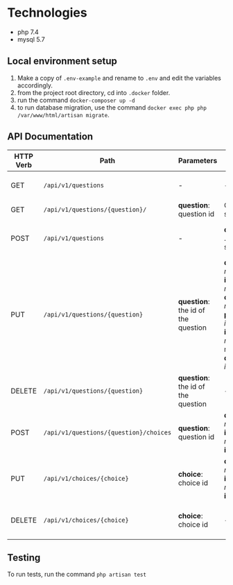 # Technologies
- php 7.4
- mysql 5.7

## Local environment setup

1. Make a copy of `.env-example` and rename to `.env` and edit the variables accordingly.
2. from the project root directory, cd into `.docker` folder.
3. run the command `docker-composer up -d`
4. to run database migration, use the command `docker exec php php /var/www/html/artisan migrate`.

## API Documentation

| HTTP Verb | Path | Parameters | Payload  | Used for |
| --------- | ---- | ---------- | -------- | -------- |
| GET       | `/api/v1/questions` | - | - | Get a list of all questions |
| GET       | `/api/v1/questions/{question}/` | **question**: question id | Get details of a single question |
| POST      | `/api/v1/questions` | - | **question_file**: .xlsx, .csv files are supported | Upload a spreadsheet file of questions |
| PUT       | `/api/v1/questions/{question}` | **question**: the id of the question | **question**: *required, string* <br>**is_general**: *required, boolean*<br>**categories**: *not required, string*<br>**point**: *required, integer*<br>**icon_url**: *not required, string* must be a valid url<br>**duration**: *required, integer* | Update a question |
| DELETE    | `/api/v1/questions/{question}` | **question**: the id of the question | - | Delete a question |
| POST      | `/api/v1/questions/{question}/choices` | **question**: question id | **description**: *required, string*<br>**is_correct_choice**: *required, boolean*<br>**icon_url**: *string* | Create a choice for a question |
| PUT | `/api/v1/choices/{choice}` | **choice**: choice id | **description**: *required, string*<br>**is_correct_choice**: *required, boolean*<br>**icon_url**: *string* | Update a choice |
| DELETE | `/api/v1/choices/{choice}` | **choice**: choice id | - | Delete a choice from the database |

## Testing

To run tests, run the command `php artisan test`
